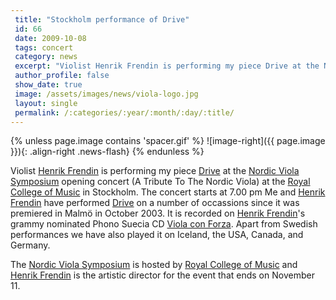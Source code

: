 ```yaml
---
 title: "Stockholm performance of Drive"
 id: 66
 date: 2009-10-08
 tags: concert
 category: news
 excerpt: "Violist Henrik Frendin is performing my piece Drive at the Nordic Viola Symposium opening concert (A Tribute To The Nordic Viola) at the Royal College of Music in Stockholm. The concert starts at 7.00..."
 author_profile: false
 show_date: true
 image: /assets/images/news/viola-logo.jpg
 layout: single
 permalink: /:categories/:year/:month/:day/:title/
---
```

{% unless page.image contains 'spacer.gif' %}
   ![image-right]({{ page.image }}){: .align-right .news-flash}
{% endunless %}

Violist <a href="http://www.frendin.com">Henrik Frendin</a> is performing my piece <a href="http://www.henrikfrisk.com/index.jsp?metaId=music&id=comp&field=id&query=1&show=1#1">Drive</a> at the <a href="http://www.kmh.se/viola/?subpage=start">Nordic Viola Symposium</a> opening concert (<it>A Tribute To The Nordic Viola</it>) at the <a href="http://www.kmh.se/home_en.php">Royal College of Music</a> in Stockholm. The concert starts at 7.00 pm Me and <a href="http://www.frendin.com">Henrik Frendin</a> have performed <a href="http://www.henrikfrisk.com/index.jsp?metaId=music&id=comp&field=id&query=1&show=1#1">Drive</a> on a number of occassions since it was premiered in Malmö in October 2003. It is recorded on <a href="http://www.frendin.com">Henrik Frendin</a>'s grammy nominated Phono Suecia CD <a href="http://www.mic.stim.se/avd/mic/prod/micv5.nsf/AllDocuments/E74A1A1A190D70B4C125722D002FCF06">Viola con Forza</a>. Apart from Swedish performances we have also played it on Iceland, the USA, Canada, and Germany.



The <a href="http://www.kmh.se/viola/?subpage=start">Nordic Viola Symposium</a> is hosted by <a href="http://www.kmh.se/home_en.php">Royal College of Music</a> and <a href="http://www.frendin.com">Henrik Frendin</a> is the artistic director for the event that ends on November 11.

